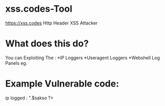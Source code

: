 # xss.codes-Tool
https://xss.codes Http Header XSS Attacker

# What does this do?

You can Exploiting The : 
*IP Loggers
*Useragent Loggers
*Webshell Log Panels eg.

# Example Vulnerable code:
  <?
  $sakso = $_SERVER["REMOTE_ADRR"];
  echo "<h1>ip logged : </h1>".$sakso
  ?>

